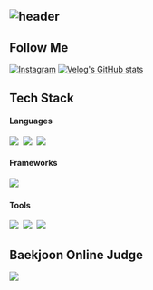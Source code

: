 ## ![header](https://capsule-render.vercel.app/api?type=soft&color=0:FFE4D6,100:B0578D&height=200&section=header&text=Hello,%20World!!&fontSize=80&fontColor=2E2E2E&fontAlignY=50&animation=fadeIn&desc=Beak's%20GitHub&descAlign=67&descAlignY=80)

<h2 align="left"> Follow Me </h2>

[![Instagram](https://img.shields.io/badge/Instagram-E4405F?style=for-the-badge&logo=Instagram&logoColor=white)](https://instagram.com/yui1ove?igshid=OGQ5ZDc2ODk2ZA==)
[![Velog's GitHub stats](https://velog-readme-stats.vercel.app/api/badge?name=Velog)](https://velog.io/@elic121) 

<h2 align="left"> Tech Stack </h2>
<p align="left">
  <h4 align="left"> Languages </h4>
  <p align="left">  
    <img src="https://img.shields.io/badge/Python-FFD43B?style=for-the-badge&logo=python&logoColor=blue"/></a>&nbsp 
    <img src="https://img.shields.io/badge/Java-ED8B00?style=for-the-badge&logo=openjdk&logoColor=white"/></a>&nbsp
    <img src="https://img.shields.io/badge/Dart-0175C2?style=for-the-badge&logo=dart&logoColor=white"/></a>&nbsp 
  </p>
  <h4 align="left"> Frameworks </h4>
  <p align="left">  
    <img src="https://img.shields.io/badge/Flutter-02569B?style=for-the-badge&logo=flutter&logoColor=white"/></a>&nbsp 
  </p>
  <h4 align="left"> Tools </h4>
  <p align="left">  
    <img src="https://img.shields.io/badge/Visual%20Studio%20Code-007ACC.svg?&style=for-the-badge&logo=Visual%20Studio%20Code&logoColor=white"/></a>&nbsp 
    <img src="https://img.shields.io/badge/PyCharm-000000.svg?&style=for-the-badge&logo=PyCharm&logoColor=white"/></a>&nbsp 
    <img src="https://img.shields.io/badge/Git-F05032.svg?&style=for-the-badge&logo=Git&logoColor=white"/></a>&nbsp 
  </p>
</p>

<h2 align="left"> Baekjoon Online Judge </h2>
<p align="left">
  <img src="http://mazassumnida.wtf/api/v2/generate_badge?boj=elic121"/></a>&nbsp 
</p>
